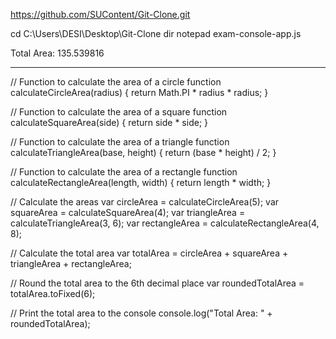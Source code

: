 https://github.com/SUContent/Git-Clone.git

cd C:\Users\DESI\Desktop\Git-Clone
dir
notepad exam-console-app.js

Total Area: 135.539816
________________________________________________________

// Function to calculate the area of a circle
function calculateCircleArea(radius) {
    return Math.PI * radius * radius;
}

// Function to calculate the area of a square
function calculateSquareArea(side) {
    return side * side;
}

// Function to calculate the area of a triangle
function calculateTriangleArea(base, height) {
    return (base * height) / 2;
}

// Function to calculate the area of a rectangle
function calculateRectangleArea(length, width) {
    return length * width;
}

// Calculate the areas
var circleArea = calculateCircleArea(5);
var squareArea = calculateSquareArea(4);
var triangleArea = calculateTriangleArea(3, 6);
var rectangleArea = calculateRectangleArea(4, 8);

// Calculate the total area
var totalArea = circleArea + squareArea + triangleArea + rectangleArea;

// Round the total area to the 6th decimal place
var roundedTotalArea = totalArea.toFixed(6);

// Print the total area to the console
console.log("Total Area: " + roundedTotalArea);
